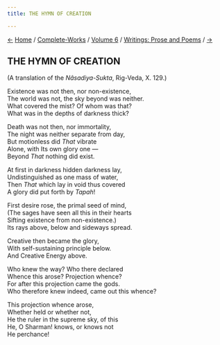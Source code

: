 ```yaml
---
title: THE HYMN OF CREATION

---
```

<div>

[←](a_benediction.htm) [Home](../../../index.htm) /
[Complete-Works](../../complete_works.htm) / [Volume
6](../volume_6_contents.htm) / [Writings: Prose and
Poems](writings_prose_and_poems_contents.htm)
/ [→](on_the_seas_bosom.htm)

  

## THE HYMN OF CREATION

(A translation of the *Nâsadiya-Sukta*, Rig-Veda, X. 129.)

Existence was not then, nor non-existence,  
The world was not, the sky beyond was neither.  
What covered the mist? Of whom was that?  
What was in the depths of darkness thick?

Death was not then, nor immortality,  
The night was neither separate from day,  
But motionless did *That* vibrate  
Alone, with Its own glory one —  
Beyond *That* nothing did exist.

At first in darkness hidden darkness lay,  
Undistinguished as one mass of water,  
Then *That* which lay in void thus covered  
A glory did put forth by *Tapah*!

First desire rose, the primal seed of mind,  
(The sages have seen all this in their hearts  
Sifting existence from non-existence.)  
Its rays above, below and sideways spread.

Creative then became the glory,  
With self-sustaining principle below.  
And Creative Energy above.

Who knew the way? Who there declared  
Whence this arose? Projection whence?  
For after this projection came the gods.  
Who therefore knew indeed, came out this whence?

This projection whence arose,  
Whether held or whether not,  
He the ruler in the supreme sky, of this  
He, O Sharman! knows, or knows not  
                                            He perchance!

</div>
